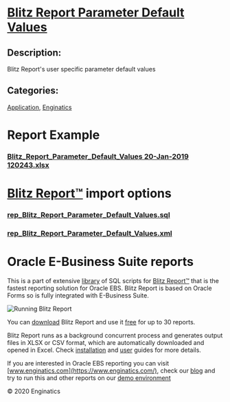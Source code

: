 # [Blitz Report Parameter Default Values](https://www.enginatics.com/reports/blitz-report-parameter-default-values)
## Description: 
Blitz Report's user specific parameter default values
## Categories: 
[Application](https://www.enginatics.com/library/?pg=1&category[]=Application), [Enginatics](https://www.enginatics.com/library/?pg=1&category[]=Enginatics)
# Report Example
### [Blitz_Report_Parameter_Default_Values 20-Jan-2019 120243.xlsx](https://www.enginatics.com/example/blitz-report-parameter-default-values)
# [Blitz Report™](https://www.enginatics.com/blitz-report) import options
### [rep_Blitz_Report_Parameter_Default_Values.sql](https://www.enginatics.com/export/blitz-report-parameter-default-values)
### [rep_Blitz_Report_Parameter_Default_Values.xml](https://www.enginatics.com/xml/blitz-report-parameter-default-values)
# Oracle E-Business Suite reports

This is a part of extensive [library](https://www.enginatics.com/library/) of SQL scripts for [Blitz Report™](https://www.enginatics.com/blitz-report/) that is the fastest reporting solution for Oracle EBS. Blitz Report is based on Oracle Forms so is fully integrated with E-Business Suite. 

![Running Blitz Report](https://www.enginatics.com/wp-content/uploads/2018/01/Running-blitz-report.png) 

You can [download](https://www.enginatics.com/download/) Blitz Report and use it [free](https://www.enginatics.com/pricing/) for up to 30 reports. 

Blitz Report runs as a background concurrent process and generates output files in XLSX or CSV format, which are automatically downloaded and opened in Excel. Check [installation](https://www.enginatics.com/installation-guide/) and [user](https://www.enginatics.com/user-guide/) guides for more details.

If you are interested in Oracle EBS reporting you can visit [www.enginatics.com](https://www.enginatics.com/), check our [blog](https://www.enginatics.com/blog) and try to run this and other reports on our [demo environment](http://demo.enginatics.com/)

© 2020 Enginatics